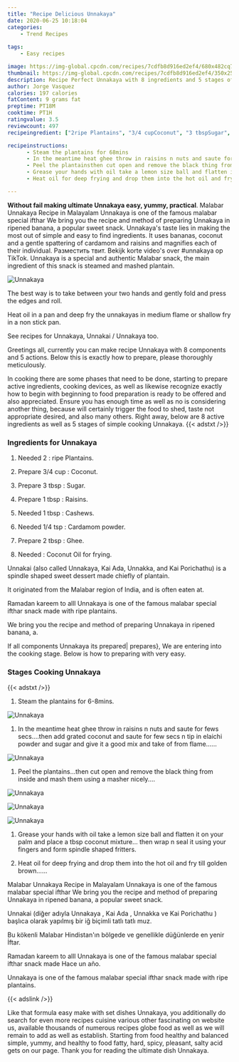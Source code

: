 ```yaml
---
title: "Recipe Delicious Unnakaya"
date: 2020-06-25 10:18:04
categories:
    - Trend Recipes
    
tags:
    - Easy recipes

image: https://img-global.cpcdn.com/recipes/7cdfb8d916ed2ef4/680x482cq70/unnakaya-recipe-main-photo.jpg
thumbnail: https://img-global.cpcdn.com/recipes/7cdfb8d916ed2ef4/350x250cq70/unnakaya-recipe-main-photo.jpg
description: Recipe Perfect Unnakaya with 8 ingredients and 5 stages of easy cooking.
author: Jorge Vasquez
calories: 197 calories
fatContent: 9 grams fat
preptime: PT18M
cooktime: PT1H
ratingvalue: 3.5
reviewcount: 497
recipeingredient: ["2ripe Plantains", "3/4 cupCoconut", "3 tbspSugar", "1 tbspRaisins", "1 tbspCashews", "1/4 tspCardamom powder", "2 tbspGhee", "Coconut Oil for frying"]

recipeinstructions: 
      - Steam the plantains for 68mins 
      - In the meantime heat ghee throw in raisins n nuts and saute for fews secsthen add grated coconut and saute for few secs n tip in elaichi powder and sugar and give it a good mix and take of from flame 
      - Peel the plantainsthen cut open and remove the black thing from inside and mash them using a masher nicely 
      - Grease your hands with oil take a lemon size ball and flatten it on your palm and place a tbsp coconut mixture then wrap n seal it using your fingers and form spindle shaped fritters 
      - Heat oil for deep frying and drop them into the hot oil and fry till golden brown

---
```




**Without fail making ultimate Unnakaya easy, yummy, practical**. Malabar Unnakaya Recipe in Malayalam Unnakaya is one of the famous malabar special ifthar We bring you the recipe and method of preparing Unnakaya in ripened banana, a popular sweet snack. Unnakaya&#39;s taste lies in making the most out of simple and easy to find ingredients. It uses bananas, coconut and a gentle spattering of cardamom and raisins and magnifies each of their individual. Разместить твит. Bekijk korte video&#39;s over #unnakaya op TikTok. Unnakaya is a special and authentic Malabar snack, the main ingredient of this snack is steamed and mashed plantain.


![Unnakaya](https://img-global.cpcdn.com/recipes/7cdfb8d916ed2ef4/680x482cq70/unnakaya-recipe-main-photo.jpg "Unnakaya")



The best way is to take between your two hands and gently fold and press the edges and roll.

Heat oil in a pan and deep fry the unnakayas in medium flame or shallow fry in a non stick pan.

See recipes for Unnakaya, Unnakai / Unnakaya too.


Greetings all, currently you can make recipe Unnakaya with 8 components and 5 actions. Below this is exactly how to prepare, please thoroughly meticulously.

In cooking there are some phases that need to be done, starting to prepare active ingredients, cooking devices, as well as likewise recognize exactly how to begin with beginning to food preparation is ready to be offered and also appreciated. Ensure you has enough time as well as no is considering another thing, because will certainly trigger the food to shed, taste not appropriate desired, and also many others. Right away, below are 8 active ingredients as well as 5 stages of simple cooking Unnakaya.
{{< adstxt />}}

### Ingredients for Unnakaya


1. Needed 2 : ripe Plantains.

1. Prepare 3/4 cup : Coconut.

1. Prepare 3 tbsp : Sugar.

1. Prepare 1 tbsp : Raisins.

1. Needed 1 tbsp : Cashews.

1. Needed 1/4 tsp : Cardamom powder.

1. Prepare 2 tbsp : Ghee.

1. Needed  : Coconut Oil for frying.


Unnakai (also called Unnakaya, Kai Ada, Unnakka, and Kai Porichathu) is a spindle shaped sweet dessert made chiefly of plantain.

It originated from the Malabar region of India, and is often eaten at.

Ramadan kareem to alll Unnakaya is one of the famous malabar special ifthar snack made with ripe plantains.

We bring you the recipe and method of preparing Unnakaya in ripened banana, a.


If all components Unnakaya its prepared| prepares}, We are entering into the cooking stage. Below is how to preparing with very easy.

### Stages Cooking Unnakaya

{{< adstxt />}}


1. Steam the plantains for 6-8mins.



![Unnakaya](https://img-global.cpcdn.com/steps/104aac4ec32ce9a7/160x128cq70/unnakaya-recipe-step-1-photo.jpg" "Unnakaya")



1. In the meantime heat ghee throw in raisins n nuts and saute for fews secs....then add grated coconut and saute for few secs n tip in elaichi powder and sugar and give it a good mix and take of from flame......



![Unnakaya](https://img-global.cpcdn.com/steps/5927db2ebb673392/160x128cq70/unnakaya-recipe-step-2-photo.jpg" "Unnakaya")



1. Peel the plantains...then cut open and remove the black thing from inside and mash them using a masher nicely....



![Unnakaya](https://img-global.cpcdn.com/steps/fbce29cd203c6d9d/160x128cq70/unnakaya-recipe-step-3-photo.jpg" "Unnakaya")

![Unnakaya](https://img-global.cpcdn.com/steps/e860d1e171935953/160x128cq70/unnakaya-recipe-step-3-photo.jpg" "Unnakaya")

![Unnakaya](https://img-global.cpcdn.com/steps/537e686eaa46072d/160x128cq70/unnakaya-recipe-step-3-photo.jpg" "Unnakaya")



1. Grease your hands with oil take a lemon size ball and flatten it on your palm and place a tbsp coconut mixture... then wrap n seal it using your fingers and form spindle shaped fritters.



1. Heat oil for deep frying and drop them into the hot oil and fry till golden brown......




Malabar Unnakaya Recipe in Malayalam Unnakaya is one of the famous malabar special ifthar We bring you the recipe and method of preparing Unnakaya in ripened banana, a popular sweet snack.

Unnakai (diğer adıyla Unnakaya , Kai Ada , Unnakka ve Kai Porichathu ) başlıca olarak yapılmış bir iğ biçimli tatlı tatlı muz.

Bu kökenli Malabar Hindistan&#39;ın bölgede ve genellikle düğünlerde en yenir İftar.

Ramadan kareem to alll Unnakaya is one of the famous malabar special ifthar snack made Hace un año.

Unnakaya is one of the famous malabar special ifthar snack made with ripe plantains.


{{< adslink />}}

Like that formula easy make with set dishes Unnakaya, you additionally do search for even more recipes cuisine various other fascinating on website us, available thousands of numerous recipes globe food as well as we will remain to add as well as establish. Starting from food healthy and balanced simple, yummy, and healthy to food fatty, hard, spicy, pleasant, salty acid gets on our page. Thank you for reading the ultimate dish Unnakaya.
